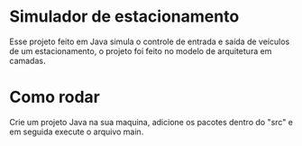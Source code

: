 # Simulador de estacionamento

Esse projeto feito em Java simula o controle de entrada e saída de veículos de um estacionamento, o projeto foi feito no modelo de arquitetura em camadas.

# Como rodar

Crie um projeto Java na sua maquina, adicione os pacotes dentro do "src" e em seguida execute o arquivo main.
